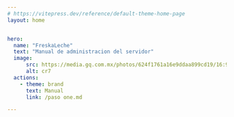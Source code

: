 ```yaml
---
# https://vitepress.dev/reference/default-theme-home-page
layout: home


hero:
  name: "FreskaLeche"
  text: "Manual de administracion del servidor"
  image:
      src: https://media.gq.com.mx/photos/624f1761a16e9ddaa899cd19/16:9/w_2560%2Cc_limit/GettyImages-1325105287.jpg
      alt: cr7
  actions:
    - theme: brand
      text: Manual
      link: /paso one.md

---
```


